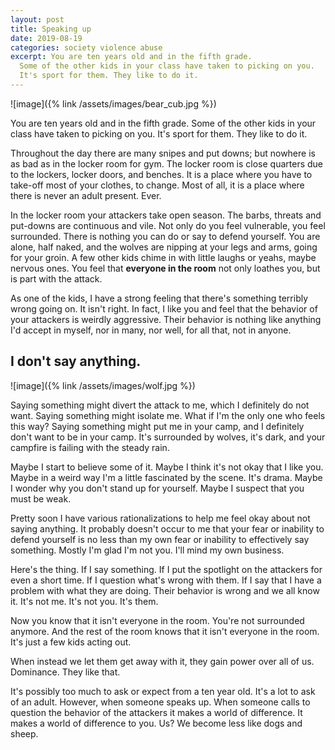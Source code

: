 ```yaml
---
layout: post
title: Speaking up
date: 2019-08-19
categories: society violence abuse
excerpt: You are ten years old and in the fifth grade.
  Some of the other kids in your class have taken to picking on you.
  It's sport for them. They like to do it.
---
```


![image]({% link /assets/images/bear_cub.jpg %})

You are ten years old and in the fifth grade. Some of the other kids in
your class have taken to picking on you. It's sport for them. They like
to do it.

Throughout the day there are many snipes and put downs; but nowhere is
as bad as in the locker room for gym. The locker room is close
quarters due to the lockers, locker doors, and benches. It is a place
where you have to take-off most of your clothes, to change. Most of all,
it is a place where there is never an adult present. Ever.

In the locker room your attackers take open season.
The barbs, threats and put-downs are continuous and vile.
Not only do you feel vulnerable, you feel surrounded.
There is nothing you can do or say to defend yourself.
You are alone, half naked, and the wolves are nipping at
your legs and arms, going for your groin.
A few other kids chime in with little laughs or yeahs, maybe nervous ones.
You feel that **everyone in the room** not only loathes you, but is
part with the attack.

As one of the kids, I have a strong feeling that there's
something terribly wrong going on. It isn't right. In fact, I like you and
feel that the behavior of your attackers is weirdly aggressive. Their
behavior is nothing like anything I'd accept in myself, nor in many,
nor well, for all that, not in anyone.

## I don't say anything.

![image]({% link /assets/images/wolf.jpg %})

Saying something might divert the attack to me, which I definitely do not
want. Saying something might isolate me. What if I'm the only one who feels
this way? Saying something might put me in your camp, and I definitely don't
want to be in your camp. It's surrounded by wolves, it's dark,
and your campfire is failing with the steady rain.

Maybe I start to believe some of it. Maybe I think it's not okay that I
like you. Maybe in a weird way I'm a little fascinated by the scene.
It's drama. Maybe I wonder why you don't stand up for yourself.
Maybe I suspect that you must be weak.

Pretty soon I have various rationalizations to help me feel okay about not
saying anything. It probably doesn't occur to me that your fear or
inability to defend yourself is no less than my own fear or inability
to effectively say something. Mostly I'm glad I'm not you.
I'll mind my own business.

Here's the thing. If I say something. If I put the spotlight on the
attackers for even a short time. If I question what's wrong with them.
If I say that I have a problem with what they are doing.
Their behavior is wrong and we all know it. It's not me. It's not you.
It's them.

Now you know that it isn't everyone in the room.
You're not surrounded anymore. And the rest of the room
knows that it isn't everyone in the room. It's just a few kids
acting out.

When instead we let them get away with it, they gain power over
all of us. Dominance. They like that.

It's possibly too much to ask or expect from a ten year old. It's a lot
to ask of an adult. However, when someone speaks up. When someone calls to
question the behavior of the attackers it makes a world of difference.
It makes a world of difference to you. Us?
We become less like dogs and sheep.
